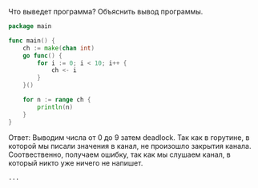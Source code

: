 Что выведет программа? Объяснить вывод программы.

```go
package main

func main() {
	ch := make(chan int)
	go func() {
		for i := 0; i < 10; i++ {
			ch <- i
		}
	}()

	for n := range ch {
		println(n)
	}
}
```

Ответ: Выводим числа от 0 до 9 затем deadlock. Так как в горутине, в которой мы писали значения в канал, не произошло закрытия канала. 
Соотвественно, получаем ошибку, так как мы слушаем канал, в который никто уже ничего не напишет. 
```
...

```
